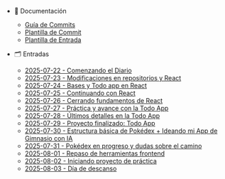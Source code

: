 * 📘 Documentación
  * [Guía de Commits](COMMIT_GUIDELINES.md)
  * [Plantilla de Commit](COMMIT_TEMPLATE.md)
  * [Plantilla de Entrada](ENTRADA_TEMPLATE.md)


* 🗂️ Entradas
  * [2025-07-22 - Comenzando el Diario](entradas/2025-07-22.md)
  * [2025-07-23 - Modificaciones en repositorios y React](entradas/2025-07-23.md)
  * [2025-07-24 - Bases y Todo app en React](entradas/2025-07-24.md)
  * [2025-07-25 - Continuando con React](entradas/2025-07-25.md)
  * [2025-07-26 - Cerrando fundamentos de React](entradas/2025-07-26.md)
  * [2025-07-27 - Práctica y avance con la Todo App](entradas/2025-07-27.md)
  * [2025-07-28 - Últimos detalles en la Todo App](entradas/2025-07-28.md)
  * [2025-07-29 - Proyecto finalizado: Todo App](entradas/2025-07-29.md)
  * [2025-07-30 - Estructura básica de Pokédex + Ideando mi App de Gimnasio con IA](entradas/2025-07-30.md)
  * [2025-07-31 - Pokédex en progreso y dudas sobre el camino](entradas/2025-07-31.md)
  * [2025-08-01 - Repaso de herramientas frontend](entradas/2025-08-01.md)
  * [2025-08-02 - Iniciando proyecto de práctica](entradas/2025-08-02.md)
  * [2025-08-03 - Día de descanso ](entradas/2025-08-03.md)